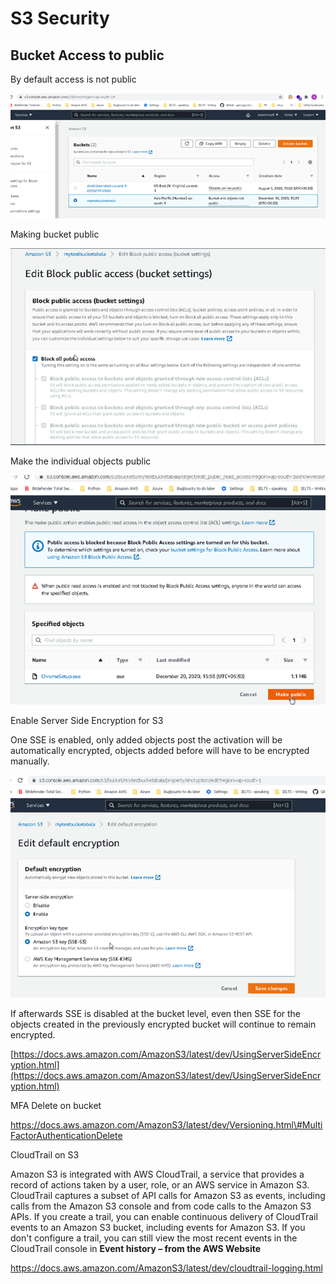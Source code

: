 # S3 Security

## Bucket Access  to public

By default access is not public

![](.gitbook/assets/image%20%28111%29.png)

Making bucket public

![](.gitbook/assets/image%20%28113%29.png)

 Make the individual objects public

![](.gitbook/assets/image%20%28114%29.png)

Enable Server Side Encryption for S3

One SSE is enabled, only added objects  post the activation will be automatically encrypted, objects added before will have to be encrypted manually.

![](.gitbook/assets/image%20%28115%29.png)

If afterwards SSE is disabled at the bucket level, even then SSE for the objects created in the previously encrypted bucket will continue to remain encrypted.

[https://docs.aws.amazon.com/AmazonS3/latest/dev/UsingServerSideEncryption.html](https://docs.aws.amazon.com/AmazonS3/latest/dev/UsingServerSideEncryption.html)

MFA Delete  on bucket

https://docs.aws.amazon.com/AmazonS3/latest/dev/Versioning.html\#MultiFactorAuthenticationDelete

CloudTrail on S3

Amazon S3 is integrated with AWS CloudTrail, a service that provides a record of actions taken by a user, role, or an AWS service in Amazon S3. CloudTrail captures a subset of API calls for Amazon S3 as events, including calls from the Amazon S3 console and from code calls to the Amazon S3 APIs. If you create a trail, you can enable continuous delivery of CloudTrail events to an Amazon S3 bucket, including events for Amazon S3. If you don't configure a trail, you can still view the most recent events in the CloudTrail console in **Event history – from the AWS Website**

https://docs.aws.amazon.com/AmazonS3/latest/dev/cloudtrail-logging.html

